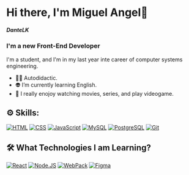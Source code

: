 # Hi there, I'm Miguel Angel👋
##### DanteLK


### I'm a new Front-End Developer 
I'm a student, and I'm in my last year inte career of computer systems engineering.


- 👨‍💻 Autodidactic.
- 👽 I’m currently learning English.
- 👾 I really enojoy watching movies, series, and play videogame.

## ⚙️ Skills:
[![HTML](https://img.shields.io/badge/-HTML5-E34F26?style=for-the-badge&logo=html5&logoColor=white&labelColor=101010)]()
[![CSS](https://img.shields.io/badge/-CSS-1572B6?style=for-the-badge&logo=css3&logoColor=white&labelColor=101010)]()
[![JavaScript](https://img.shields.io/badge/JavaScript-F7DF1E?style=for-the-badge&logo=javascript&logoColor=white&labelColor=101010)]()
[![MySQL](https://img.shields.io/badge/MySQL-4479A1?style=for-the-badge&logo=mysql&logoColor=white&labelColor=101010)]()
[![PostgreSQL](https://img.shields.io/badge/PostgreSQL-2965f1?style=for-the-badge&logo=PostgreSql&logoColor=white&labelColor=101010)]()
[![Git](https://img.shields.io/badge/Git-20232A?style=for-the-badge&logo=git&logoColor=white&labelColor=101010)]()

## 🛠️ What Technologies I am Learning?
[![React](https://img.shields.io/badge/React-2965f1?style=for-the-badge&logo=react&logoColor=white&labelColor=101010)]()
[![Node.JS](https://img.shields.io/badge/Node.JS-339933?style=for-the-badge&logo=node.js&logoColor=white&labelColor=101010)]()
[![WebPack](https://img.shields.io/badge/WebPack-219ebc?style=for-the-badge&logo=webpack&logoColor=white&labelColor=101010)]()
[![Figma](https://img.shields.io/badge/Figma-663399?style=for-the-badge&logo=figma&logoColor=white&labelColor=101010)]()

<!--
**AngelBLK/AngelBLK** is a ✨ _special_ ✨ repository because its `README.md` (this file) appears on your GitHub profile.

Here are some ideas to get you started:

- 🔭 I’m currently working on ...
- 🌱 I’m currently learning ...
- 👯 I’m looking to collaborate on ...
- 🤔 I’m looking for help with ...
- 💬 Ask me about ...
- 📫 How to reach me: ...
- 😄 Pronouns: ...
- ⚡ Fun fact: ...
-->
